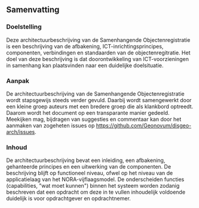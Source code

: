 ## Samenvatting

### Doelstelling

Deze architectuurbeschrijving van de Samenhangende Objectenregistratie is een beschrijving van de afbakening, ICT-inrichtingsprincipes, componenten, verbindingen en standaarden  van de objectenregitratie. Het doel van deze beschrijving is dat doorontwikkeling van ICT-voorzieningen in samenhang kan plaatsvinden naar een duidelijke doelsituatie.

### Aanpak

De architectuurbeschrijving van de Samenhangende Objectenregistratie wordt stapsgewijs steeds verder gevuld. Daarbij wordt samengewerkt door een kleine groep auteurs met een bredere groep die als klankbord optreedt. Daarom wordt het document op een transparante manier gedeeld. Meekijken mag, bijdragen van suggesties en commentaar kan door het aanmaken van zogeheten issues op https://github.com/Geonovum/disgeo-arch/issues.

### Inhoud

De architectuurbeschrijving bevat een inleiding, een afbakening, gehanteerde principes en een uitwerking van de componenten. De beschrijving blijft op functioneel niveau, ofwel op het niveau van de applicatielaag van het NORA-vijflaagsmodel. De onderscheiden functies (capabilities, "wat moet kunnen") binnen het systeem worden zodanig beschreven dat een opdracht om deze in te vullen inhoudelijk voldoende duidelijk is voor opdrachtgever en opdrachtnemer.
